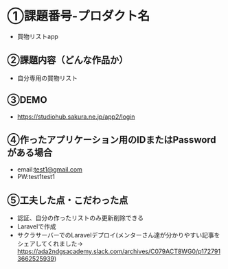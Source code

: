 # ①課題番号-プロダクト名

- 買物リストapp


## ②課題内容（どんな作品か）

- 自分専用の買物リスト

## ③DEMO

- https://studiohub.sakura.ne.jp/app2/login

## ④作ったアプリケーション用のIDまたはPasswordがある場合

- email:test1@gmail.com
- PW:test1test1


## ⑤工夫した点・こだわった点

- 認証、自分の作ったリストのみ更新削除できる
- Laravelで作成
- サクラサーバーでのLaravelデプロイ(メンターさん達が分かりやすい記事をシェアしてくれました→ https://ada2ndgsacademy.slack.com/archives/C079ACT8WG0/p1727913662525939)
  




